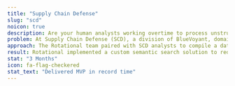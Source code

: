```yaml
---
title: "Supply Chain Defense"
slug: "scd"
noicon: true
description: Are your human analysts working overtime to process unstructured text?
problem: At Supply Chain Defense (SCD), a division of BlueVoyant, domain experts review the cybersecurity postures of government vendors of software and services. SCD analysts must review huge quantities of documents, assess their sufficiency, and provide constructive criticism to vendors to ensure they are meeting industry best practices.
approach: The Rotational team paired with SCD analysts to compile a dataset, finetune an open source LLM, and train a domain classifier. Domain experts on the client side were able to explore the model's results using a convenient diagnostic UI, and provide feedback to improve the model's accuracy.
result: Rotational implemented a custom semantic search solution to reduce the amount of manual document review by SCD domain experts by one third.
stat: "3 Months"
icon: fa-flag-checkered
stat_text: "Delivered MVP in record time"
---
```

